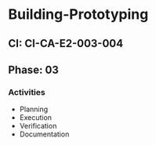 # Building-Prototyping

## CI: CI-CA-E2-003-004
## Phase: 03

### Activities
- Planning
- Execution
- Verification
- Documentation
